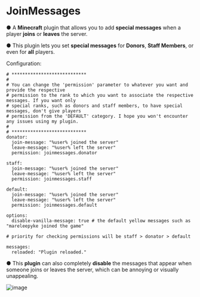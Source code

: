 # JoinMessages

● A **Minecraft** plugin that allows you to add **special messages** when a player **joins** or **leaves** the server. 

● This plugin lets you set **special messages** for **Donors**, **Staff Members**, or even for **all** players.

Configuration:
```
# ****************************
#
# You can change the 'permission' parameter to whatever you want and provide the respective
# permission to the rank to which you want to associate the respective messages. If you want only
# special ranks, such as donors and staff members, to have special messages, don't give players
# permission from the 'DEFAULT' category. I hope you won't encounter any issues using my plugin.
#
# ****************************
donator:
  join-message: "%user% joined the server"
  leave-message: "%user% left the server"
  permission: joinmessages.donator

staff:
  join-message: "%user% joined the server"
  leave-message: "%user% left the server"
  permission: joinmessages.staff

default:
  join-message: "%user% joined the server"
  leave-message: "%user% left the server"
  permission: joinmessages.default

options:
  disable-vanilla-message: true # the default yellow messages such as "mareleepyke joined the game"

# priority for checking permissions will be staff > donator > default

messages:
  reloaded: "Plugin reloaded."
```

● This **plugin** can also completely **disable** the messages that appear when someone joins or leaves the server, which can be annoying or visually unappealing. 

![image](https://github.com/pykew/JoinMessages/assets/140652366/97849789-62ce-4ec8-8765-0a1e94430328)

